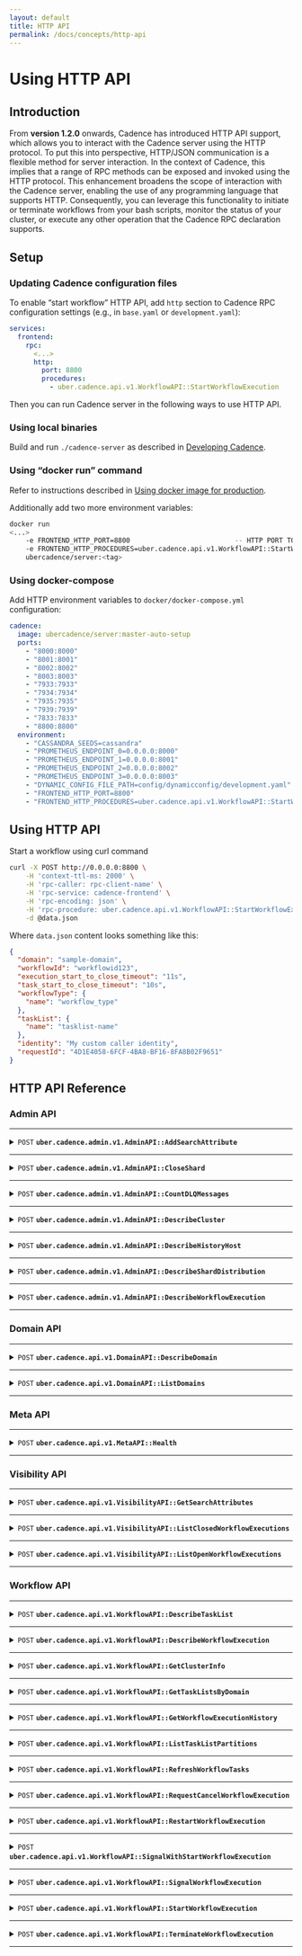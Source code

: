 ```yaml
---
layout: default
title: HTTP API
permalink: /docs/concepts/http-api
---
```


# Using HTTP API

## Introduction

From **version 1.2.0** onwards, Cadence has introduced HTTP API support, which allows you to interact with the Cadence server
using the HTTP protocol. To put this into perspective, HTTP/JSON communication is a flexible method for server interaction.
In the context of Cadence, this implies that a range of RPC methods can be exposed and invoked using the HTTP protocol.
This enhancement broadens the scope of interaction with the Cadence server, enabling the use of any programming language that supports HTTP.
Consequently, you can leverage this functionality to initiate or terminate workflows from your bash scripts, monitor the
status of your cluster, or execute any other operation that the Cadence RPC declaration supports.

## Setup

### Updating Cadence configuration files

To enable “start workflow” HTTP API, add `http` section to Cadence RPC configuration settings (e.g., in `base.yaml` or `development.yaml`):

```yaml
services:
  frontend:
    rpc:
      <...>
      http:
        port: 8800
        procedures:
          - uber.cadence.api.v1.WorkflowAPI::StartWorkflowExecution
```

Then you can run Cadence server in the following ways to use HTTP API.

### Using local binaries

Build and run `./cadence-server` as described in [Developing Cadence](https://github.com/cadence-workflow/cadence/blob/master/CONTRIBUTING.md).

### Using “docker run” command

Refer to instructions described
in [Using docker image for production](https://github.com/cadence-workflow/cadence/tree/master/docker#using-docker-image-for-production).

Additionally add two more environment variables:

```bash
docker run
<...>
    -e FRONTEND_HTTP_PORT=8800                          -- HTTP PORT TO LISTEN
    -e FRONTEND_HTTP_PROCEDURES=uber.cadence.api.v1.WorkflowAPI::StartWorkflowExecution  -- List of API methods exposed
    ubercadence/server:<tag>
```

### Using docker-compose

Add HTTP environment variables to `docker/docker-compose.yml` configuration:

```yaml
cadence:
  image: ubercadence/server:master-auto-setup
  ports:
    - "8000:8000"
    - "8001:8001"
    - "8002:8002"
    - "8003:8003"
    - "7933:7933"
    - "7934:7934"
    - "7935:7935"
    - "7939:7939"
    - "7833:7833"
    - "8800:8800"
  environment:
    - "CASSANDRA_SEEDS=cassandra"
    - "PROMETHEUS_ENDPOINT_0=0.0.0.0:8000"
    - "PROMETHEUS_ENDPOINT_1=0.0.0.0:8001"
    - "PROMETHEUS_ENDPOINT_2=0.0.0.0:8002"
    - "PROMETHEUS_ENDPOINT_3=0.0.0.0:8003"
    - "DYNAMIC_CONFIG_FILE_PATH=config/dynamicconfig/development.yaml"
    - "FRONTEND_HTTP_PORT=8800"
    - "FRONTEND_HTTP_PROCEDURES=uber.cadence.api.v1.WorkflowAPI::StartWorkflowExecution"
```

## Using HTTP API

Start a workflow using curl command

```bash
curl -X POST http://0.0.0.0:8800 \
    -H 'context-ttl-ms: 2000' \
    -H 'rpc-caller: rpc-client-name' \
    -H 'rpc-service: cadence-frontend' \
    -H 'rpc-encoding: json' \
    -H 'rpc-procedure: uber.cadence.api.v1.WorkflowAPI::StartWorkflowExecution' \
    -d @data.json
```

Where `data.json` content looks something like this:

```json
{
  "domain": "sample-domain",
  "workflowId": "workflowid123",
  "execution_start_to_close_timeout": "11s",
  "task_start_to_close_timeout": "10s",
  "workflowType": {
    "name": "workflow_type"
  },
  "taskList": {
    "name": "tasklist-name"
  },
  "identity": "My custom caller identity",
  "requestId": "4D1E4058-6FCF-4BA8-BF16-8FA8B02F9651"
}
```

## HTTP API Reference

### Admin API

------------------------------------------------------------------------------------------

<details>
<summary><code>POST</code> <code><b>uber.cadence.admin.v1.AdminAPI::AddSearchAttribute</b></code></summary>

#### Add search attributes to whitelist

##### Headers

| name           | example                                            |
|----------------|----------------------------------------------------|
| context-ttl-ms | 2000                                               |
| rpc-caller     | curl-client                                        |
| rpc-service    | cadence-frontend                                   |
| rpc-encoding   | json                                               |
| rpc-procedure  | uber.cadence.admin.v1.AdminAPI::AddSearchAttribute |

##### Example payload

```json
{
  "search_attribute": {
    "custom_key": 1
  }
}
```

Search attribute types

| type     | value |
|----------|-------|
| String   | 1     |
| Keyword  | 2     |
| Int      | 3     |
| Double   | 4     |
| DateTime | 5     |

##### Example cURL

```bash
curl -X POST http://0.0.0.0:8800 \
    -H 'context-ttl-ms: 2000' \
    -H 'rpc-caller: curl-client' \
    -H 'rpc-service: cadence-frontend' \
    -H 'rpc-encoding: json' \
    -H 'rpc-procedure: uber.cadence.admin.v1.AdminAPI::AddSearchAttribute' \
    -d \
    '{
      "search_attribute": {
        "custom_key": 1
      }
    }'
```

##### Example successful response

HTTP code: 200

```json
{}
```

</details>

------------------------------------------------------------------------------------------

<details>
<summary><code>POST</code> <code><b>uber.cadence.admin.v1.AdminAPI::CloseShard</b></code></summary>

#### Close a shard given a shard ID

##### Headers

| name           | example                                    |
|----------------|--------------------------------------------|
| context-ttl-ms | 2000                                       |
| rpc-caller     | curl-client                                |
| rpc-service    | cadence-frontend                           |
| rpc-encoding   | json                                       |
| rpc-procedure  | uber.cadence.admin.v1.AdminAPI::CloseShard |

##### Example payload

```json
{
  "shard_id": 0
}
```

##### Example cURL

```bash
curl -X POST http://0.0.0.0:8800 \
    -H 'context-ttl-ms: 2000' \
    -H 'rpc-caller: curl-client' \
    -H 'rpc-service: cadence-frontend' \
    -H 'rpc-encoding: json' \
    -H 'rpc-procedure: uber.cadence.admin.v1.AdminAPI::CloseShard' \
    -d \
    '{
      "shard_id": 0
    }'
```

##### Example successful response

HTTP code: 200

```json
{}
```

</details>

------------------------------------------------------------------------------------------

<details>
<summary><code>POST</code> <code><b>uber.cadence.admin.v1.AdminAPI::CountDLQMessages</b></code></summary>

#### Count DLQ messages

##### Headers

| name           | example                                          |
|----------------|--------------------------------------------------|
| context-ttl-ms | 2000                                             |
| rpc-caller     | curl-client                                      |
| rpc-service    | cadence-frontend                                 |
| rpc-encoding   | json                                             |
| rpc-procedure  | uber.cadence.admin.v1.AdminAPI::CountDLQMessages |

##### Example payload

None

##### Example cURL

```bash
curl -X POST http://0.0.0.0:8800 \
    -H 'context-ttl-ms: 2000' \
    -H 'rpc-caller: curl-client' \
    -H 'rpc-service: cadence-frontend' \
    -H 'rpc-encoding: json' \
    -H 'rpc-procedure: uber.cadence.admin.v1.AdminAPI::CountDLQMessages'
```

##### Example successful response

HTTP code: 200

```json
{
  "history": []
}
```

</details>

------------------------------------------------------------------------------------------

<details>
<summary><code>POST</code> <code><b>uber.cadence.admin.v1.AdminAPI::DescribeCluster</b></code></summary>

#### Describe cluster information

##### Headers

| name           | example                                         |
|----------------|-------------------------------------------------|
| context-ttl-ms | 2000                                            |
| rpc-caller     | curl-client                                     |
| rpc-service    | cadence-frontend                                |
| rpc-encoding   | json                                            |
| rpc-procedure  | uber.cadence.admin.v1.AdminAPI::DescribeCluster |

##### Example payload

None

##### Example cURL

```bash
curl -X POST http://0.0.0.0:8800 \
    -H 'context-ttl-ms: 2000' \
    -H 'rpc-caller: curl-client' \
    -H 'rpc-service: cadence-frontend' \
    -H 'rpc-encoding: json' \
    -H 'rpc-procedure: uber.cadence.admin.v1.AdminAPI::DescribeCluster'
```

##### Example successful response

HTTP code: 200

```json
{
  "supportedClientVersions": {
    "goSdk": "1.7.0",
    "javaSdk": "1.5.0"
  },
  "membershipInfo": {
    "currentHost": {
      "identity": "127.0.0.1:7933"
    },
    "reachableMembers": [
      "127.0.0.1:7933",
      "127.0.0.1:7934",
      "127.0.0.1:7935",
      "127.0.0.1:7939"
    ],
    "rings": [
      {
        "role": "cadence-frontend",
        "memberCount": 1,
        "members": [
          {
            "identity": "127.0.0.1:7933"
          }
        ]
      },
      {
        "role": "cadence-history",
        "memberCount": 1,
        "members": [
          {
            "identity": "127.0.0.1:7934"
          }
        ]
      },
      {
        "role": "cadence-matching",
        "memberCount": 1,
        "members": [
          {
            "identity": "127.0.0.1:7935"
          }
        ]
      },
      {
        "role": "cadence-worker",
        "memberCount": 1,
        "members": [
          {
            "identity": "127.0.0.1:7939"
          }
        ]
      }
    ]
  },
  "persistenceInfo": {
    "historyStore": {
      "backend": "shardedNosql"
    },
    "visibilityStore": {
      "backend": "cassandra",
      "features": [
        {
          "key": "advancedVisibilityEnabled"
        }
      ]
    }
  }
}
```

</details>

------------------------------------------------------------------------------------------

<details>
<summary><code>POST</code> <code><b>uber.cadence.admin.v1.AdminAPI::DescribeHistoryHost</b></code></summary>

#### Describe internal information of history host

##### Headers

| name           | example                                             |
|----------------|-----------------------------------------------------|
| context-ttl-ms | 2000                                                |
| rpc-caller     | curl-client                                         |
| rpc-service    | cadence-frontend                                    |
| rpc-encoding   | json                                                |
| rpc-procedure  | uber.cadence.admin.v1.AdminAPI::DescribeHistoryHost |

##### Example payload

```json
{
  "host_address": "127.0.0.1:7934"
}
```

##### Example cURL

```bash
curl -X POST http://0.0.0.0:8800 \
    -H 'context-ttl-ms: 2000' \
    -H 'rpc-caller: curl-client' \
    -H 'rpc-service: cadence-frontend' \
    -H 'rpc-encoding: json' \
    -H 'rpc-procedure: uber.cadence.admin.v1.AdminAPI::DescribeHistoryHost' \
    -d \
    '{
      "host_address": "127.0.0.1:7934"
    }'
```

##### Example successful response

HTTP code: 200

```json
{
  "numberOfShards": 4,
  "domainCache": {
    "numOfItemsInCacheByID": 5,
    "numOfItemsInCacheByName": 5
  },
  "shardControllerStatus": "started",
  "address": "127.0.0.1:7934"
}
```

</details>

------------------------------------------------------------------------------------------

<details>
<summary><code>POST</code> <code><b>uber.cadence.admin.v1.AdminAPI::DescribeShardDistribution</b></code></summary>

#### List shard distribution

##### Headers

| name           | example                                                   |
|----------------|-----------------------------------------------------------|
| context-ttl-ms | 2000                                                      |
| rpc-caller     | curl-client                                               |
| rpc-service    | cadence-frontend                                          |
| rpc-encoding   | json                                                      |
| rpc-procedure  | uber.cadence.admin.v1.AdminAPI::DescribeShardDistribution |

##### Example payload

```json
{
  "page_size": 100,
  "page_id": 0
}
```

##### Example cURL

```bash
curl -X POST http://0.0.0.0:8800 \
    -H 'context-ttl-ms: 2000' \
    -H 'rpc-caller: curl-client' \
    -H 'rpc-service: cadence-frontend' \
    -H 'rpc-encoding: json' \
    -H 'rpc-procedure: uber.cadence.admin.v1.AdminAPI::DescribeShardDistribution' \
    -d \
    '{
      "page_size": 100,
      "page_id": 0
    }'
```

##### Example successful response

HTTP code: 200

```json
{
  "numberOfShards": 4,
  "shards": {
    "0": "127.0.0.1:7934",
    "1": "127.0.0.1:7934",
    "2": "127.0.0.1:7934",
    "3": "127.0.0.1:7934"
  }
}
```

</details>

------------------------------------------------------------------------------------------

<details>
<summary><code>POST</code> <code><b>uber.cadence.admin.v1.AdminAPI::DescribeWorkflowExecution</b></code></summary>

#### Describe internal information of workflow execution

##### Headers

| name           | example                                                   |
|----------------|-----------------------------------------------------------|
| context-ttl-ms | 2000                                                      |
| rpc-caller     | curl-client                                               |
| rpc-service    | cadence-frontend                                          |
| rpc-encoding   | json                                                      |
| rpc-procedure  | uber.cadence.admin.v1.AdminAPI::DescribeWorkflowExecution |

##### Example payload

```json
{
  "domain": "sample-domain",
  "workflow_execution": {
    "workflow_id": "sample-workflow-id",
    "run_id": "cc09d5dd-b2fa-46d8-b426-54c96b12d18f"
  }
}
```

`run_id` is optional and allows to describe a specific run.

##### Example cURL

```bash
curl -X POST http://0.0.0.0:8800 \
    -H 'context-ttl-ms: 2000' \
    -H 'rpc-caller: curl-client' \
    -H 'rpc-service: cadence-frontend' \
    -H 'rpc-encoding: json' \
    -H 'rpc-procedure: uber.cadence.admin.v1.AdminAPI::DescribeWorkflowExecution' \
    -d \
    '{
      "domain": "sample-domain",
      "workflow_execution": {
        "workflow_id": "sample-workflow-id",
        "run_id": "cc09d5dd-b2fa-46d8-b426-54c96b12d18f"
      }
    }' | tr -d '\'
```

##### Example successful response

HTTP code: 200

```json
{
  "shardId": 3,
  "historyAddr": "127.0.0.1:7934",
  "mutableStateInDatabase": {
    "ActivityInfos": {},
    "TimerInfos": {},
    "ChildExecutionInfos": {},
    "RequestCancelInfos": {},
    "SignalInfos": {},
    "SignalRequestedIDs": {},
    "ExecutionInfo": {
      "DomainID": "d7aff879-f524-43a8-b340-5a223a69d75b",
      "WorkflowID": "sample-workflow-id",
      "RunID": "cc09d5dd-b2fa-46d8-b426-54c96b12d18f",
      "FirstExecutionRunID": "cc09d5dd-b2fa-46d8-b426-54c96b12d18f",
      "ParentDomainID": "",
      "ParentWorkflowID": "",
      "ParentRunID": "",
      "InitiatedID": -7,
      "CompletionEventBatchID": 3,
      "CompletionEvent": null,
      "TaskList": "sample-task-list",
      "WorkflowTypeName": "sample-workflow-type",
      "WorkflowTimeout": 11,
      "DecisionStartToCloseTimeout": 10,
      "ExecutionContext": null,
      "State": 2,
      "CloseStatus": 6,
      "LastFirstEventID": 3,
      "LastEventTaskID": 8388614,
      "NextEventID": 4,
      "LastProcessedEvent": -23,
      "StartTimestamp": "2023-09-08T05:13:04.24Z",
      "LastUpdatedTimestamp": "2023-09-08T05:13:15.247Z",
      "CreateRequestID": "8049b932-6c2f-415a-9bb2-241dcf4cfc9c",
      "SignalCount": 0,
      "DecisionVersion": 0,
      "DecisionScheduleID": 2,
      "DecisionStartedID": -23,
      "DecisionRequestID": "emptyUuid",
      "DecisionTimeout": 10,
      "DecisionAttempt": 0,
      "DecisionStartedTimestamp": 0,
      "DecisionScheduledTimestamp": 1694149984240504000,
      "DecisionOriginalScheduledTimestamp": 1694149984240503000,
      "CancelRequested": false,
      "CancelRequestID": "",
      "StickyTaskList": "",
      "StickyScheduleToStartTimeout": 0,
      "ClientLibraryVersion": "",
      "ClientFeatureVersion": "",
      "ClientImpl": "",
      "AutoResetPoints": {},
      "Memo": null,
      "SearchAttributes": null,
      "PartitionConfig": null,
      "Attempt": 0,
      "HasRetryPolicy": false,
      "InitialInterval": 0,
      "BackoffCoefficient": 0,
      "MaximumInterval": 0,
      "ExpirationTime": "0001-01-01T00:00:00Z",
      "MaximumAttempts": 0,
      "NonRetriableErrors": null,
      "BranchToken": null,
      "CronSchedule": "",
      "IsCron": false,
      "ExpirationSeconds": 0
    },
    "ExecutionStats": null,
    "BufferedEvents": [],
    "VersionHistories": {
      "CurrentVersionHistoryIndex": 0,
      "Histories": [
        {
          "BranchToken": "WQsACgAAACRjYzA5ZDVkZC1iMmZhLTQ2ZDgtYjQyNi01NGM5NmIxMmQxOGYLABQAAAAkYWM5YmIwMmUtMjllYy00YWEyLTlkZGUtZWQ0YWU1NWRhMjlhDwAeDAAAAAAA",
          "Items": [
            {
              "EventID": 3,
              "Version": 0
            }
          ]
        }
      ]
    },
    "ReplicationState": null,
    "Checksum": {
      "Version": 0,
      "Flavor": 0,
      "Value": null
    }
  }
}
```

</details>

------------------------------------------------------------------------------------------

### Domain API

------------------------------------------------------------------------------------------

<details>
<summary><code>POST</code> <code><b>uber.cadence.api.v1.DomainAPI::DescribeDomain</b></code></summary>

#### Describe existing workflow domain

##### Headers

| name           | example                                       |
|----------------|-----------------------------------------------|
| context-ttl-ms | 2000                                          |
| rpc-caller     | curl-client                                   |
| rpc-service    | cadence-frontend                              |
| rpc-encoding   | json                                          |
| rpc-procedure  | uber.cadence.api.v1.DomainAPI::DescribeDomain |

##### Example payload

```json
{
  "name": "sample-domain",
  "uuid": "d7aff879-f524-43a8-b340-5a223a69d75b"
}
```

`uuid` of the domain is optional.

##### Example cURL

```bash
curl -X POST http://0.0.0.0:8800 \
    -H 'context-ttl-ms: 2000' \
    -H 'rpc-caller: curl-client' \
    -H 'rpc-service: cadence-frontend' \
    -H 'rpc-encoding: json' \
    -H 'rpc-procedure: uber.cadence.api.v1.DomainAPI::DescribeDomain' \
    -d \
    '{
      "name": "sample-domain"
    }'
```

##### Example successful response

HTTP code: 200

```json
{
  "domain": {
    "id": "d7aff879-f524-43a8-b340-5a223a69d75b",
    "name": "sample-domain",
    "status": "DOMAIN_STATUS_REGISTERED",
    "data": {},
    "workflowExecutionRetentionPeriod": "259200s",
    "badBinaries": {
      "binaries": {}
    },
    "historyArchivalStatus": "ARCHIVAL_STATUS_ENABLED",
    "historyArchivalUri": "file:///tmp/cadence_archival/development",
    "visibilityArchivalStatus": "ARCHIVAL_STATUS_ENABLED",
    "visibilityArchivalUri": "file:///tmp/cadence_vis_archival/development",
    "activeClusterName": "cluster0",
    "clusters": [
      {
        "clusterName": "cluster0"
      }
    ],
    "isGlobalDomain": true,
    "isolationGroups": {}
  }
}
```

</details>

------------------------------------------------------------------------------------------

<details>
<summary><code>POST</code> <code><b>uber.cadence.api.v1.DomainAPI::ListDomains</b></code></summary>

#### List all domains in the cluster

##### Headers

| name           | example                                    |
|----------------|--------------------------------------------|
| context-ttl-ms | 2000                                       |
| rpc-caller     | curl-client                                |
| rpc-service    | cadence-frontend                           |
| rpc-encoding   | json                                       |
| rpc-procedure  | uber.cadence.api.v1.DomainAPI::ListDomains |

##### Example payload

```json
{
  "page_size": 100
}
```

##### Example cURL

```bash
curl -X POST http://0.0.0.0:8800 \
    -H 'context-ttl-ms: 2000' \
    -H 'rpc-caller: curl-client' \
    -H 'rpc-service: cadence-frontend' \
    -H 'rpc-encoding: json' \
    -H 'rpc-procedure: uber.cadence.api.v1.DomainAPI::ListDomains' \
    -d \
    '{
      "page_size": 100
    }'
```

##### Example successful response

HTTP code: 200

```json
{
  "domains": [
    {
      "id": "3116607e-419b-4783-85fc-47726a4c3fe9",
      "name": "cadence-batcher",
      "status": "DOMAIN_STATUS_REGISTERED",
      "description": "Cadence internal system domain",
      "data": {},
      "workflowExecutionRetentionPeriod": "604800s",
      "badBinaries": {
        "binaries": {}
      },
      "historyArchivalStatus": "ARCHIVAL_STATUS_DISABLED",
      "visibilityArchivalStatus": "ARCHIVAL_STATUS_DISABLED",
      "activeClusterName": "cluster0",
      "clusters": [
        {
          "clusterName": "cluster0"
        }
      ],
      "failoverVersion": "-24",
      "isolationGroups": {}
    },
    {
      "id": "59c51119-1b41-4a28-986d-d6e377716f82",
      "name": "cadence-shadower",
      "status": "DOMAIN_STATUS_REGISTERED",
      "description": "Cadence internal system domain",
      "data": {},
      "workflowExecutionRetentionPeriod": "604800s",
      "badBinaries": {
        "binaries": {}
      },
      "historyArchivalStatus": "ARCHIVAL_STATUS_DISABLED",
      "visibilityArchivalStatus": "ARCHIVAL_STATUS_DISABLED",
      "activeClusterName": "cluster0",
      "clusters": [
        {
          "clusterName": "cluster0"
        }
      ],
      "failoverVersion": "-24",
      "isolationGroups": {}
    },
    {
      "id": "32049b68-7872-4094-8e63-d0dd59896a83",
      "name": "cadence-system",
      "status": "DOMAIN_STATUS_REGISTERED",
      "description": "cadence system workflow domain",
      "ownerEmail": "cadence-dev-group@uber.com",
      "data": {},
      "workflowExecutionRetentionPeriod": "259200s",
      "badBinaries": {
        "binaries": {}
      },
      "historyArchivalStatus": "ARCHIVAL_STATUS_DISABLED",
      "visibilityArchivalStatus": "ARCHIVAL_STATUS_DISABLED",
      "activeClusterName": "cluster0",
      "clusters": [
        {
          "clusterName": "cluster0"
        }
      ],
      "failoverVersion": "-24",
      "isolationGroups": {}
    },
    {
      "id": "d7aff879-f524-43a8-b340-5a223a69d75b",
      "name": "sample-domain",
      "status": "DOMAIN_STATUS_REGISTERED",
      "data": {},
      "workflowExecutionRetentionPeriod": "259200s",
      "badBinaries": {
        "binaries": {}
      },
      "historyArchivalStatus": "ARCHIVAL_STATUS_ENABLED",
      "historyArchivalUri": "file:///tmp/cadence_archival/development",
      "visibilityArchivalStatus": "ARCHIVAL_STATUS_ENABLED",
      "visibilityArchivalUri": "file:///tmp/cadence_vis_archival/development",
      "activeClusterName": "cluster0",
      "clusters": [
        {
          "clusterName": "cluster0"
        }
      ],
      "isGlobalDomain": true,
      "isolationGroups": {}
    }
  ],
  "nextPageToken": ""
}
```

</details>

------------------------------------------------------------------------------------------

### Meta API

------------------------------------------------------------------------------------------

<details>
<summary><code>POST</code> <code><b>uber.cadence.api.v1.MetaAPI::Health</b></code></summary>

#### Health check

##### Headers

| name           | example                             |
|----------------|-------------------------------------|
| context-ttl-ms | 2000                                |
| rpc-caller     | curl-client                         |
| rpc-service    | cadence-frontend                    |
| rpc-encoding   | json                                |
| rpc-procedure  | uber.cadence.api.v1.MetaAPI::Health |

##### Example payload

None

##### Example cURL

```bash
curl -X POST http://0.0.0.0:8800 \
  -H 'context-ttl-ms: 2000' \
  -H 'rpc-caller: curl-client' \
  -H 'rpc-service: cadence-frontend' \
  -H 'rpc-encoding: json' \
  -H 'rpc-procedure: uber.cadence.api.v1.MetaAPI::Health'
```

##### Example successful response

HTTP code: 200

```json
{
  "ok": true,
  "message": "OK"
}
```

</details>

------------------------------------------------------------------------------------------

### Visibility API

------------------------------------------------------------------------------------------

<details>
<summary><code>POST</code> <code><b>uber.cadence.api.v1.VisibilityAPI::GetSearchAttributes</b></code></summary>

#### Get search attributes

##### Headers

| name           | example                                                |
|----------------|--------------------------------------------------------|
| context-ttl-ms | 2000                                                   |
| rpc-caller     | curl-client                                            |
| rpc-service    | cadence-frontend                                       |
| rpc-encoding   | json                                                   |
| rpc-procedure  | uber.cadence.api.v1.VisibilityAPI::GetSearchAttributes |

##### Example payload

None

##### Example cURL

```bash
curl -X POST http://0.0.0.0:8800 \
  -H 'context-ttl-ms: 2000' \
  -H 'rpc-caller: curl-client' \
  -H 'rpc-service: cadence-frontend' \
  -H 'rpc-encoding: json' \
  -H 'rpc-procedure: uber.cadence.api.v1.VisibilityAPI::GetSearchAttributes'
```

##### Example successful response

HTTP code: 200

```json
{
  "keys": {
    "BinaryChecksums": "INDEXED_VALUE_TYPE_KEYWORD",
    "CadenceChangeVersion": "INDEXED_VALUE_TYPE_KEYWORD",
    "CloseStatus": "INDEXED_VALUE_TYPE_INT",
    "CloseTime": "INDEXED_VALUE_TYPE_INT",
    "CustomBoolField": "INDEXED_VALUE_TYPE_BOOL",
    "CustomDatetimeField": "INDEXED_VALUE_TYPE_DATETIME",
    "CustomDomain": "INDEXED_VALUE_TYPE_KEYWORD",
    "CustomDoubleField": "INDEXED_VALUE_TYPE_DOUBLE",
    "CustomIntField": "INDEXED_VALUE_TYPE_INT",
    "CustomKeywordField": "INDEXED_VALUE_TYPE_KEYWORD",
    "CustomStringField": "INDEXED_VALUE_TYPE_STRING",
    "DomainID": "INDEXED_VALUE_TYPE_KEYWORD",
    "ExecutionTime": "INDEXED_VALUE_TYPE_INT",
    "HistoryLength": "INDEXED_VALUE_TYPE_INT",
    "IsCron": "INDEXED_VALUE_TYPE_KEYWORD",
    "NewKey": "INDEXED_VALUE_TYPE_KEYWORD",
    "NumClusters": "INDEXED_VALUE_TYPE_INT",
    "Operator": "INDEXED_VALUE_TYPE_KEYWORD",
    "Passed": "INDEXED_VALUE_TYPE_BOOL",
    "RolloutID": "INDEXED_VALUE_TYPE_KEYWORD",
    "RunID": "INDEXED_VALUE_TYPE_KEYWORD",
    "ShardID": "INDEXED_VALUE_TYPE_INT",
    "StartTime": "INDEXED_VALUE_TYPE_INT",
    "TaskList": "INDEXED_VALUE_TYPE_KEYWORD",
    "TestNewKey": "INDEXED_VALUE_TYPE_STRING",
    "UpdateTime": "INDEXED_VALUE_TYPE_INT",
    "WorkflowID": "INDEXED_VALUE_TYPE_KEYWORD",
    "WorkflowType": "INDEXED_VALUE_TYPE_KEYWORD",
    "addon": "INDEXED_VALUE_TYPE_KEYWORD",
    "addon-type": "INDEXED_VALUE_TYPE_KEYWORD",
    "environment": "INDEXED_VALUE_TYPE_KEYWORD",
    "project": "INDEXED_VALUE_TYPE_KEYWORD",
    "service": "INDEXED_VALUE_TYPE_KEYWORD",
    "user": "INDEXED_VALUE_TYPE_KEYWORD"
  }
}
```

</details>

------------------------------------------------------------------------------------------

<details>
<summary><code>POST</code> <code><b>uber.cadence.api.v1.VisibilityAPI::ListClosedWorkflowExecutions</b></code></summary>

#### List closed workflow executions in a domain

##### Headers

| name           | example                                                         |
|----------------|-----------------------------------------------------------------|
| context-ttl-ms | 2000                                                            |
| rpc-caller     | curl-client                                                     |
| rpc-service    | cadence-frontend                                                |
| rpc-encoding   | json                                                            |
| rpc-procedure  | uber.cadence.api.v1.VisibilityAPI::ListClosedWorkflowExecutions |

##### Example payloads

`startTimeFilter` is required while `executionFilter` and `typeFilter` are optional.

```json
{
  "domain": "sample-domain",
  "start_time_filter": {
    "earliest_time": "2023-01-01T00:00:00Z",
    "latest_time": "2023-12-31T00:00:00Z"
  }
}
```

```json
{
  "domain": "sample-domain",
  "start_time_filter": {
    "earliest_time": "2023-01-01T00:00:00Z",
    "latest_time": "2023-12-31T00:00:00Z"
  },
  "execution_filter": {
    "workflow_id": "sample-workflow-id",
    "run_id": "71c3d47b-454a-4315-97c7-15355140094b"
  }
}
```

```json
{
  "domain": "sample-domain",
  "start_time_filter": {
    "earliest_time": "2023-01-01T00:00:00Z",
    "latest_time": "2023-12-31T00:00:00Z"
  },
  "type_filter": {
    "name": "sample-workflow-type"
  }
}
```

##### Example cURL

```bash
curl -X POST http://0.0.0.0:8800 \
    -H 'context-ttl-ms: 2000' \
    -H 'rpc-caller: curl-client' \
    -H 'rpc-service: cadence-frontend' \
    -H 'rpc-encoding: json' \
    -H 'rpc-procedure: uber.cadence.api.v1.VisibilityAPI::ListClosedWorkflowExecutions' \
    -d \
    '{
      "domain": "sample-domain",
      "start_time_filter": {
        "earliest_time": "2023-01-01T00:00:00Z",
        "latest_time": "2023-12-31T00:00:00Z"
      }
    }'
```

##### Example successful response

HTTP code: 200

```json
{
  "executions": [
    {
      "workflowExecution": {
        "workflowId": "sample-workflow-id",
        "runId": "71c3d47b-454a-4315-97c7-15355140094b"
      },
      "type": {
        "name": "sample-workflow-type"
      },
      "startTime": "2023-09-08T06:31:18.778Z",
      "closeTime": "2023-09-08T06:32:18.782Z",
      "closeStatus": "WORKFLOW_EXECUTION_CLOSE_STATUS_TIMED_OUT",
      "historyLength": "5",
      "executionTime": "2023-09-08T06:31:18.778Z",
      "memo": {},
      "searchAttributes": {
        "indexedFields": {}
      },
      "taskList": "sample-task-list"
    }
  ],
  "nextPageToken": ""
}
```

</details>

------------------------------------------------------------------------------------------

<details>
<summary><code>POST</code> <code><b>uber.cadence.api.v1.VisibilityAPI::ListOpenWorkflowExecutions</b></code></summary>

#### List open workflow executions in a domain

##### Headers

| name           | example                                                       |
|----------------|---------------------------------------------------------------|
| context-ttl-ms | 2000                                                          |
| rpc-caller     | curl-client                                                   |
| rpc-service    | cadence-frontend                                              |
| rpc-encoding   | json                                                          |
| rpc-procedure  | uber.cadence.api.v1.VisibilityAPI::ListOpenWorkflowExecutions |

##### Example payloads

`startTimeFilter` is required while `executionFilter` and `typeFilter` are optional.

```json
{
  "domain": "sample-domain",
  "start_time_filter": {
    "earliest_time": "2023-01-01T00:00:00Z",
    "latest_time": "2023-12-31T00:00:00Z"
  }
}
```

```json
{
  "domain": "sample-domain",
  "start_time_filter": {
    "earliest_time": "2023-01-01T00:00:00Z",
    "latest_time": "2023-12-31T00:00:00Z"
  },
  "execution_filter": {
    "workflow_id": "sample-workflow-id",
    "run_id": "71c3d47b-454a-4315-97c7-15355140094b"
  }
}
```

```json
{
  "domain": "sample-domain",
  "start_time_filter": {
    "earliest_time": "2023-01-01T00:00:00Z",
    "latest_time": "2023-12-31T00:00:00Z"
  },
  "type_filter": {
    "name": "sample-workflow-type"
  }
}
```

##### Example cURL

```bash
curl -X POST http://0.0.0.0:8800 \
  -H 'context-ttl-ms: 2000' \
  -H 'rpc-caller: curl-client' \
  -H 'rpc-service: cadence-frontend' \
  -H 'rpc-encoding: json' \
  -H 'rpc-procedure: uber.cadence.api.v1.VisibilityAPI::ListOpenWorkflowExecutions' \
  -d \
  '{
    "domain": "sample-domain",
    "start_time_filter": {
      "earliest_time": "2023-01-01T00:00:00Z",
      "latest_time": "2023-12-31T00:00:00Z"
    }
  }'
```

##### Example successful response

HTTP code: 200

```json
{
  "executions": [
    {
      "workflowExecution": {
        "workflowId": "sample-workflow-id",
        "runId": "5dbabeeb-82a2-41ed-bf55-dc732a4d46ce"
      },
      "type": {
        "name": "sample-workflow-type"
      },
      "startTime": "2023-09-12T02:17:46.596Z",
      "executionTime": "2023-09-12T02:17:46.596Z",
      "memo": {},
      "searchAttributes": {
        "indexedFields": {}
      },
      "taskList": "sample-task-list"
    }
  ],
  "nextPageToken": ""
}
```

</details>

------------------------------------------------------------------------------------------

### Workflow API

------------------------------------------------------------------------------------------

<details>
<summary><code>POST</code> <code><b>uber.cadence.api.v1.WorkflowAPI::DescribeTaskList</b></code></summary>

#### Describe pollers info of tasklist

##### Headers

| name           | example                                           |
|----------------|---------------------------------------------------|
| context-ttl-ms | 2000                                              |
| rpc-caller     | curl-client                                       |
| rpc-service    | cadence-frontend                                  |
| rpc-encoding   | json                                              |
| rpc-procedure  | uber.cadence.api.v1.WorkflowAPI::DescribeTaskList |

##### Example payload

```json
{
  "domain": "sample-domain",
  "task_list": {
    "name": "sample-task-list",
    "kind": 1
  },
  "task_list_type": 1,
  "include_task_list_status": true
}
```

`task_list` kind is optional.

Task list kinds

| type               | value |
|--------------------|-------|
| TaskListKindNormal | 1     |
| TaskListKindSticky | 2     |

Task list types

| type                 | value |
|----------------------|-------|
| TaskListTypeDecision | 1     |
| TaskListTypeActivity | 2     |

##### Example cURL

```bash
curl -X POST http://0.0.0.0:8800 \
    -H 'context-ttl-ms: 2000' \
    -H 'rpc-caller: curl-client' \
    -H 'rpc-service: cadence-frontend' \
    -H 'rpc-encoding: json' \
    -H 'rpc-procedure: uber.cadence.api.v1.WorkflowAPI::DescribeTaskList' \
    -d \
    '{
      "domain": "sample-domain",
      "task_list": {
        "name": "sample-task-list",
        "kind": 1
      },
      "task_list_type": 1,
      "include_task_list_status": true
    }'
```

##### Example successful response

HTTP code: 200

```json
{
  "taskListStatus": {
    "readLevel": "200000",
    "ratePerSecond": 100000,
    "taskIdBlock": {
      "startId": "200001",
      "endId": "300000"
    }
  }
}
```

</details>

------------------------------------------------------------------------------------------

<details>
<summary><code>POST</code> <code><b>uber.cadence.api.v1.WorkflowAPI::DescribeWorkflowExecution</b></code></summary>

#### Describe a workflow execution

##### Headers

| name           | example                                                    |
|----------------|------------------------------------------------------------|
| context-ttl-ms | 2000                                                       |
| rpc-caller     | curl-client                                                |
| rpc-service    | cadence-frontend                                           |
| rpc-encoding   | json                                                       |
| rpc-procedure  | uber.cadence.api.v1.WorkflowAPI::DescribeWorkflowExecution |

##### Example payload

```json
{
  "domain": "sample-domain",
  "workflow_execution": {
    "workflow_id": "sample-workflow-id",
    "run_id": "5dbabeeb-82a2-41ed-bf55-dc732a4d46ce"
  }
}
```

`run_id` is optional and allows to describe a specific run.

##### Example cURL

```bash
curl -X POST http://0.0.0.0:8800 \
  -H 'context-ttl-ms: 2000' \
  -H 'rpc-caller: curl-client' \
  -H 'rpc-service: cadence-frontend' \
  -H 'rpc-encoding: json' \
  -H 'rpc-procedure: uber.cadence.api.v1.WorkflowAPI::DescribeWorkflowExecution' \
  -d \
  '{
    "domain": "sample-domain",
    "workflow_execution": {
      "workflow_id": "sample-workflow-id",
      "run_id": "5dbabeeb-82a2-41ed-bf55-dc732a4d46ce"
    }
  }'
```

##### Example successful response

HTTP code: 200

```json
{
  "executionConfiguration": {
    "taskList": {
      "name": "sample-task-list"
    },
    "executionStartToCloseTimeout": "11s",
    "taskStartToCloseTimeout": "10s"
  },
  "workflowExecutionInfo": {
    "workflowExecution": {
      "workflowId": "sample-workflow-id",
      "runId": "5dbabeeb-82a2-41ed-bf55-dc732a4d46ce"
    },
    "type": {
      "name": "sample-workflow-type"
    },
    "startTime": "2023-09-12T02:17:46.596Z",
    "closeTime": "2023-09-12T02:17:57.602707Z",
    "closeStatus": "WORKFLOW_EXECUTION_CLOSE_STATUS_TIMED_OUT",
    "historyLength": "3",
    "executionTime": "2023-09-12T02:17:46.596Z",
    "memo": {},
    "searchAttributes": {},
    "autoResetPoints": {}
  },
  "pendingDecision": {
    "state": "PENDING_DECISION_STATE_SCHEDULED",
    "scheduledTime": "2023-09-12T02:17:46.596982Z",
    "originalScheduledTime": "2023-09-12T02:17:46.596982Z"
  }
}
```

</details>

------------------------------------------------------------------------------------------

<details>
<summary><code>POST</code> <code><b>uber.cadence.api.v1.WorkflowAPI::GetClusterInfo</b></code></summary>

#### Get supported client versions for the cluster

##### Headers

| name           | example                                         |
|----------------|-------------------------------------------------|
| context-ttl-ms | 2000                                            |
| rpc-caller     | curl-client                                     |
| rpc-service    | cadence-frontend                                |
| rpc-encoding   | json                                            |
| rpc-procedure  | uber.cadence.api.v1.WorkflowAPI::GetClusterInfo |

##### Example payload

None

##### Example cURL

```bash
curl -X POST http://0.0.0.0:8800 \
  -H 'context-ttl-ms: 2000' \
  -H 'rpc-caller: curl-client' \
  -H 'rpc-service: cadence-frontend' \
  -H 'rpc-encoding: json' \
  -H 'rpc-procedure: uber.cadence.api.v1.WorkflowAPI::GetClusterInfo'
```

##### Example successful response

HTTP code: 200

```json
{
  "supportedClientVersions": {
    "goSdk": "1.7.0",
    "javaSdk": "1.5.0"
  }
}
```

</details>

------------------------------------------------------------------------------------------

<details>
<summary><code>POST</code> <code><b>uber.cadence.api.v1.WorkflowAPI::GetTaskListsByDomain</b></code></summary>

#### Get the task lists in a domain

##### Headers

| name           | example                                               |
|----------------|-------------------------------------------------------|
| context-ttl-ms | 2000                                                  |
| rpc-caller     | curl-client                                           |
| rpc-service    | cadence-frontend                                      |
| rpc-encoding   | json                                                  |
| rpc-procedure  | uber.cadence.api.v1.WorkflowAPI::GetTaskListsByDomain |

##### Example payload

```json
{
  "domain": "sample-domain"
}
```

##### Example cURL

```bash
curl -X POST http://0.0.0.0:8800 \
    -H 'context-ttl-ms: 2000' \
    -H 'rpc-caller: curl-client' \
    -H 'rpc-service: cadence-frontend' \
    -H 'rpc-encoding: json' \
    -H 'rpc-procedure: uber.cadence.api.v1.WorkflowAPI::GetTaskListsByDomain' \
    -d \
    '{
      "domain": "sample-domain"
    }'
```

##### Example successful response

HTTP code: 200

```json
{
  "decisionTaskListMap": {},
  "activityTaskListMap": {}
}
```

</details>

------------------------------------------------------------------------------------------

<details>
<summary><code>POST</code> <code><b>uber.cadence.api.v1.WorkflowAPI::GetWorkflowExecutionHistory</b></code></summary>

#### Get the history of workflow executions

##### Headers

| name           | example                                                      |
|----------------|--------------------------------------------------------------|
| context-ttl-ms | 2000                                                         |
| rpc-caller     | curl-client                                                  |
| rpc-service    | cadence-frontend                                             |
| rpc-encoding   | json                                                         |
| rpc-procedure  | uber.cadence.api.v1.WorkflowAPI::GetWorkflowExecutionHistory |

##### Example payload

```json
{
  "domain": "sample-domain",
  "workflow_execution": {
    "workflow_id": "sample-workflow-id"
  }
}
```

##### Example cURL

```bash
curl -X POST http://0.0.0.0:8800 \
    -H 'context-ttl-ms: 2000' \
    -H 'rpc-caller: curl-client' \
    -H 'rpc-service: cadence-frontend' \
    -H 'rpc-encoding: json' \
    -H 'rpc-procedure: uber.cadence.api.v1.WorkflowAPI::GetWorkflowExecutionHistory' \
    -d \
    '{
      "domain": "sample-domain",
      "workflow_execution": {
        "workflow_id": "sample-workflow-id"
      }
    }'
```

##### Example successful response

HTTP code: 200

```json
{
  "history": {
    "events": [
      {
        "eventId": "1",
        "eventTime": "2023-09-12T05:34:46.107550Z",
        "taskId": "9437321",
        "workflowExecutionStartedEventAttributes": {
          "workflowType": {
            "name": "sample-workflow-type"
          },
          "taskList": {
            "name": "sample-task-list"
          },
          "input": {
            "data": "IkN1cmwhIg=="
          },
          "executionStartToCloseTimeout": "61s",
          "taskStartToCloseTimeout": "60s",
          "originalExecutionRunId": "fd7c2283-79dd-458c-8306-e2d1d8217613",
          "identity": "client-name-visible-in-history",
          "firstExecutionRunId": "fd7c2283-79dd-458c-8306-e2d1d8217613",
          "firstDecisionTaskBackoff": "0s"
        }
      },
      {
        "eventId": "2",
        "eventTime": "2023-09-12T05:34:46.107565Z",
        "taskId": "9437322",
        "decisionTaskScheduledEventAttributes": {
          "taskList": {
            "name": "sample-task-list"
          },
          "startToCloseTimeout": "60s"
        }
      },
      {
        "eventId": "3",
        "eventTime": "2023-09-12T05:34:59.184511Z",
        "taskId": "9437330",
        "workflowExecutionCancelRequestedEventAttributes": {
          "cause": "dummy",
          "identity": "client-name-visible-in-history"
        }
      },
      {
        "eventId": "4",
        "eventTime": "2023-09-12T05:35:47.112156Z",
        "taskId": "9437332",
        "workflowExecutionTimedOutEventAttributes": {
          "timeoutType": "TIMEOUT_TYPE_START_TO_CLOSE"
        }
      }
    ]
  }
}
```

</details>

------------------------------------------------------------------------------------------

<details>
<summary><code>POST</code> <code><b>uber.cadence.api.v1.WorkflowAPI::ListTaskListPartitions</b></code></summary>

#### List all the task list partitions and the hostname for partitions

##### Headers

| name           | example                                                 |
|----------------|---------------------------------------------------------|
| context-ttl-ms | 2000                                                    |
| rpc-caller     | curl-client                                             |
| rpc-service    | cadence-frontend                                        |
| rpc-encoding   | json                                                    |
| rpc-procedure  | uber.cadence.api.v1.WorkflowAPI::ListTaskListPartitions |

##### Example payload

```json
{
  "domain": "sample-domain",
  "task_list": {
    "name": "sample-task-list"
  }
}
```

##### Example cURL

```bash
curl -X POST http://0.0.0.0:8800 \
    -H 'context-ttl-ms: 2000' \
    -H 'rpc-caller: curl-client' \
    -H 'rpc-service: cadence-frontend' \
    -H 'rpc-encoding: json' \
    -H 'rpc-procedure: uber.cadence.api.v1.WorkflowAPI::ListTaskListPartitions' \
    -d \
    '{
      "domain": "sample-domain",
      "task_list": {
        "name": "sample-task-list"
      }
    }'
```

##### Example successful response

HTTP code: 200

```json
{
  "activityTaskListPartitions": [
    {
      "key": "sample-task-list",
      "ownerHostName": "127.0.0.1:7935"
    }
  ],
  "decisionTaskListPartitions": [
    {
      "key": "sample-task-list",
      "ownerHostName": "127.0.0.1:7935"
    }
  ]
}
```

</details>

------------------------------------------------------------------------------------------

<details>
<summary><code>POST</code> <code><b>uber.cadence.api.v1.WorkflowAPI::RefreshWorkflowTasks</b></code></summary>

#### Refresh all the tasks of a workflow

##### Headers

| name           | example                                               |
|----------------|-------------------------------------------------------|
| context-ttl-ms | 2000                                                  |
| rpc-caller     | curl-client                                           |
| rpc-service    | cadence-frontend                                      |
| rpc-encoding   | json                                                  |
| rpc-procedure  | uber.cadence.api.v1.WorkflowAPI::RefreshWorkflowTasks |

##### Example payload

```json
{
  "domain": "sample-domain",
  "workflow_execution": {
    "workflow_id": "sample-workflow-id",
    "run_id": "b7973fb8-2229-4fe7-ad70-c919c1ae8774"
  }
}
```

##### Example cURL

```bash
curl -X POST http://0.0.0.0:8800 \
    -H 'context-ttl-ms: 2000' \
    -H 'rpc-caller: curl-client' \
    -H 'rpc-service: cadence-frontend' \
    -H 'rpc-encoding: json' \
    -H 'rpc-procedure: uber.cadence.api.v1.WorkflowAPI::RefreshWorkflowTasks' \
    -d \
    '{
      "domain": "sample-domain",
      "workflow_execution": {
        "workflow_id": "sample-workflow-id",
        "run_id": "b7973fb8-2229-4fe7-ad70-c919c1ae8774"
      }
    }'
```

##### Example successful response

HTTP code: 200

```json
{}
```

</details>

------------------------------------------------------------------------------------------

<details>
<summary><code>POST</code> <code><b>uber.cadence.api.v1.WorkflowAPI::RequestCancelWorkflowExecution</b></code></summary>

#### Cancel a workflow execution

##### Headers

| name           | example                                                         |
|----------------|-----------------------------------------------------------------|
| context-ttl-ms | 2000                                                            |
| rpc-caller     | curl-client                                                     |
| rpc-service    | cadence-frontend                                                |
| rpc-encoding   | json                                                            |
| rpc-procedure  | uber.cadence.api.v1.WorkflowAPI::RequestCancelWorkflowExecution |

##### Example payload

```json
{
  "domain": "sample-domain",
  "workflow_execution": {
    "workflow_id": "sample-workflow-id",
    "run_id": "b7973fb8-2229-4fe7-ad70-c919c1ae8774"
  },
  "request_id": "8049B932-6C2F-415A-9BB2-241DCF4CFC9C",
  "cause": "dummy",
  "identity": "client-name-visible-in-history",
  "first_execution_run_id": "b7973fb8-2229-4fe7-ad70-c919c1ae8774"
}
```

##### Example cURL

```bash
curl -X POST http://0.0.0.0:8800 \
    -H 'context-ttl-ms: 2000' \
    -H 'rpc-caller: curl-client' \
    -H 'rpc-service: cadence-frontend' \
    -H 'rpc-encoding: json' \
    -H 'rpc-procedure: uber.cadence.api.v1.WorkflowAPI::RequestCancelWorkflowExecution' \
    -d \
    '{
      "domain": "sample-domain",
      "workflow_execution": {
        "workflow_id": "sample-workflow-id",
        "run_id": "fd7c2283-79dd-458c-8306-e2d1d8217613"
      },
      "request_id": "8049B932-6C2F-415A-9BB2-241DCF4CFC9C",
      "cause": "dummy",
      "identity": "client-name-visible-in-history",
      "first_execution_run_id": "fd7c2283-79dd-458c-8306-e2d1d8217613"
    }'
```

##### Example successful response

HTTP code: 200

```json
{}
```

</details>

------------------------------------------------------------------------------------------

<details>
<summary><code>POST</code> <code><b>uber.cadence.api.v1.WorkflowAPI::RestartWorkflowExecution</b></code></summary>

#### Restart a previous workflow execution

##### Headers

| name           | example                                                   |
|----------------|-----------------------------------------------------------|
| context-ttl-ms | 2000                                                      |
| rpc-caller     | curl-client                                               |
| rpc-service    | cadence-frontend                                          |
| rpc-encoding   | json                                                      |
| rpc-procedure  | uber.cadence.api.v1.WorkflowAPI::RestartWorkflowExecution |

##### Example payload

```json
{
  "domain": "sample-domain",
  "workflow_execution": {
    "workflow_id": "sample-workflow-id",
    "run_id": "0f95ad5b-03bc-4c6b-8cf0-1f3ea08eb86a"
  },
  "identity": "client-name-visible-in-history",
  "reason": "dummy"
}
```

##### Example cURL

```bash
curl -X POST http://0.0.0.0:8800 \
    -H 'context-ttl-ms: 2000' \
    -H 'rpc-caller: curl-client' \
    -H 'rpc-service: cadence-frontend' \
    -H 'rpc-encoding: json' \
    -H 'rpc-procedure: uber.cadence.api.v1.WorkflowAPI::RestartWorkflowExecution' \
    -d \
    '{
      "domain": "sample-domain",
      "workflow_execution": {
        "workflow_id": "sample-workflow-id",
        "run_id": "0f95ad5b-03bc-4c6b-8cf0-1f3ea08eb86a"
      },
      "identity": "client-name-visible-in-history",
      "reason": "dummy"
    }'
```

##### Example successful response

HTTP code: 200

```json
{
  "runId": "82914458-3221-42b4-ae54-2e66dff864f7"
}
```

</details>

------------------------------------------------------------------------------------------

<details>
<summary><code>POST</code> <code><b>uber.cadence.api.v1.WorkflowAPI::SignalWithStartWorkflowExecution</b></code></summary>

#### Signal the current open workflow if exists, or attempt to start a new run based on IDResuePolicy and signals it

##### Headers

| name           | example                                                           |
|----------------|-------------------------------------------------------------------|
| context-ttl-ms | 2000                                                              |
| rpc-caller     | curl-client                                                       |
| rpc-service    | cadence-frontend                                                  |
| rpc-encoding   | json                                                              |
| rpc-procedure  | uber.cadence.api.v1.WorkflowAPI::SignalWithStartWorkflowExecution |

##### Example payload

```json
{
  "start_request": {
    "domain": "sample-domain",
    "workflow_id": "sample-workflow-id",
    "execution_start_to_close_timeout": "61s",
    "task_start_to_close_timeout": "60s",
    "workflow_type": {
      "name": "sample-workflow-type"
    },
    "task_list": {
      "name": "sample-task-list"
    },
    "identity": "client-name-visible-in-history",
    "request_id": "8049B932-6C2F-415A-9BB2-241DCF4CFC9C",
    "input": {
      "data": "IkN1cmwhIg=="
    }
  },
  "signal_name": "channelA",
  "signal_input": {
    "data": "MTA="
  }
}
```

##### Example cURL

```bash
curl -X POST http://0.0.0.0:8800 \
    -H 'context-ttl-ms: 2000' \
    -H 'rpc-caller: curl-client' \
    -H 'rpc-service: cadence-frontend' \
    -H 'rpc-encoding: json' \
    -H 'rpc-procedure: uber.cadence.api.v1.WorkflowAPI::SignalWithStartWorkflowExecution' \
    -d \
    '{
      "start_request": {
        "domain": "sample-domain",
        "workflow_id": "sample-workflow-id",
        "execution_start_to_close_timeout": "61s",
        "task_start_to_close_timeout": "60s",
        "workflow_type": {
          "name": "sample-workflow-type"
        },
        "task_list": {
          "name": "sample-task-list"
        },
        "identity": "client-name-visible-in-history",
        "request_id": "8049B932-6C2F-415A-9BB2-241DCF4CFC9C",
        "input": {
          "data": "IkN1cmwhIg=="
        }
      },
      "signal_name": "channelA",
      "signal_input": {
        "data": "MTA="
      }
    }'
```

##### Example successful response

HTTP code: 200

```json
{
  "runId": "cc09d5dd-b2fa-46d8-b426-54c96b12d18f"
}
```

</details>

------------------------------------------------------------------------------------------

<details>
<summary><code>POST</code> <code><b>uber.cadence.api.v1.WorkflowAPI::SignalWorkflowExecution</b></code></summary>

#### Signal a workflow execution

##### Headers

| name           | example                                                  |
|----------------|----------------------------------------------------------|
| context-ttl-ms | 2000                                                     |
| rpc-caller     | curl-client                                              |
| rpc-service    | cadence-frontend                                         |
| rpc-encoding   | json                                                     |
| rpc-procedure  | uber.cadence.api.v1.WorkflowAPI::SignalWorkflowExecution |

##### Example payload

```json
{
  "domain": "sample-domain",
  "workflow_execution": {
    "workflow_id": "sample-workflow-id",
    "run_id": "cc09d5dd-b2fa-46d8-b426-54c96b12d18f"
  },
  "signal_name": "channelA",
  "signal_input": {
    "data": "MTA="
  }
}
```

`run_id` is optional and allows to signal a specific run.

##### Example cURL

```bash
curl -X POST http://0.0.0.0:8800 \
    -H 'context-ttl-ms: 2000' \
    -H 'rpc-caller: curl-client' \
    -H 'rpc-service: cadence-frontend' \
    -H 'rpc-encoding: json' \
    -H 'rpc-procedure: uber.cadence.api.v1.WorkflowAPI::SignalWorkflowExecution' \
    -d \
    '{
      "domain": "sample-domain",
      "workflow_execution": {
        "workflow_id": "sample-workflow-id"
      },
      "signal_name": "channelA",
      "signal_input": {
        "data": "MTA="
      }
    }'
```

##### Example successful response

HTTP code: 200

```json
{}
```

</details>

------------------------------------------------------------------------------------------

<details>
<summary><code>POST</code> <code><b>uber.cadence.api.v1.WorkflowAPI::StartWorkflowExecution</b></code></summary>

#### Start a new workflow execution

##### Headers

| name           | example                                                 |
|----------------|---------------------------------------------------------|
| context-ttl-ms | 2000                                                    |
| rpc-caller     | curl-client                                             |
| rpc-service    | cadence-frontend                                        |
| rpc-encoding   | json                                                    |
| rpc-procedure  | uber.cadence.api.v1.WorkflowAPI::StartWorkflowExecution |

##### Example payload

```json
{
  "domain": "sample-domain",
  "workflow_id": "sample-workflow-id",
  "execution_start_to_close_timeout": "61s",
  "task_start_to_close_timeout": "60s",
  "workflow_type": {
    "name": "sample-workflow-type"
  },
  "task_list": {
    "name": "sample-task-list"
  },
  "identity": "client-name-visible-in-history",
  "request_id": "8049B932-6C2F-415A-9BB2-241DCF4CFC9C",
  "input": {
    "data": "IkN1cmwhIg=="
  }
}
```

##### Example cURL

```bash
curl -X POST http://0.0.0.0:8800 \
    -H 'context-ttl-ms: 2000' \
    -H 'rpc-caller: curl-client' \
    -H 'rpc-service: cadence-frontend' \
    -H 'rpc-encoding: json' \
    -H 'rpc-procedure: uber.cadence.api.v1.WorkflowAPI::StartWorkflowExecution' \
    -d \
    '{
      "domain": "sample-domain",
      "workflow_id": "sample-workflow-id",
      "execution_start_to_close_timeout": "61s",
      "task_start_to_close_timeout": "60s",
      "workflow_type": {
        "name": "sample-workflow-type"
      },
      "task_list": {
        "name": "sample-task-list"
      },
      "identity": "client-name-visible-in-history",
      "request_id": "8049B932-6C2F-415A-9BB2-241DCF4CFC9C",
      "input": {
        "data": "IkN1cmwhIg=="
      }
    }'
```

##### Example successful response

HTTP code: 200

```json
{
  "runId": "cc09d5dd-b2fa-46d8-b426-54c96b12d18f"
}
```

</details>

------------------------------------------------------------------------------------------

<details>
<summary><code>POST</code> <code><b>uber.cadence.api.v1.WorkflowAPI::TerminateWorkflowExecution</b></code></summary>

#### Terminate a new workflow execution

##### Headers

| name           | example                                                     |
|----------------|-------------------------------------------------------------|
| context-ttl-ms | 2000                                                        |
| rpc-caller     | curl-client                                                 |
| rpc-service    | cadence-frontend                                            |
| rpc-encoding   | json                                                        |
| rpc-procedure  | uber.cadence.api.v1.WorkflowAPI::TerminateWorkflowExecution |

##### Example payloads

```json
{
  "domain": "sample-domain",
  "workflow_execution": {
    "workflow_id": "sample-workflow-id"
  }
}
```

```json
{
  "domain": "sample-domain",
  "workflow_execution": {
    "workflow_id": "sample-workflow-id",
    "run_id": "0f95ad5b-03bc-4c6b-8cf0-1f3ea08eb86a"
  },
  "reason": "dummy",
  "identity": "client-name-visible-in-history",
  "first_execution_run_id": "0f95ad5b-03bc-4c6b-8cf0-1f3ea08eb86a"
}
```

##### Example cURL

```bash
curl -X POST http://0.0.0.0:8800 \
    -H 'context-ttl-ms: 2000' \
    -H 'rpc-caller: curl-client' \
    -H 'rpc-service: cadence-frontend' \
    -H 'rpc-encoding: json' \
    -H 'rpc-procedure: uber.cadence.api.v1.WorkflowAPI::TerminateWorkflowExecution' \
    -d \
    '{
      "domain": "sample-domain",
      "workflow_execution": {
        "workflow_id": "sample-workflow-id"
      }
    }'
```

##### Example successful response

HTTP code: 200

```json
{}
```

</details>

------------------------------------------------------------------------------------------
